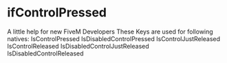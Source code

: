 # ifControlPressed
A little help for new FiveM Developers
These Keys are used for following natives:
IsControlPressed
IsDisabledControlPressed
IsControlJustReleased
IsControlReleased
IsDisabledControlJustReleased
IsDisabledControlReleased
